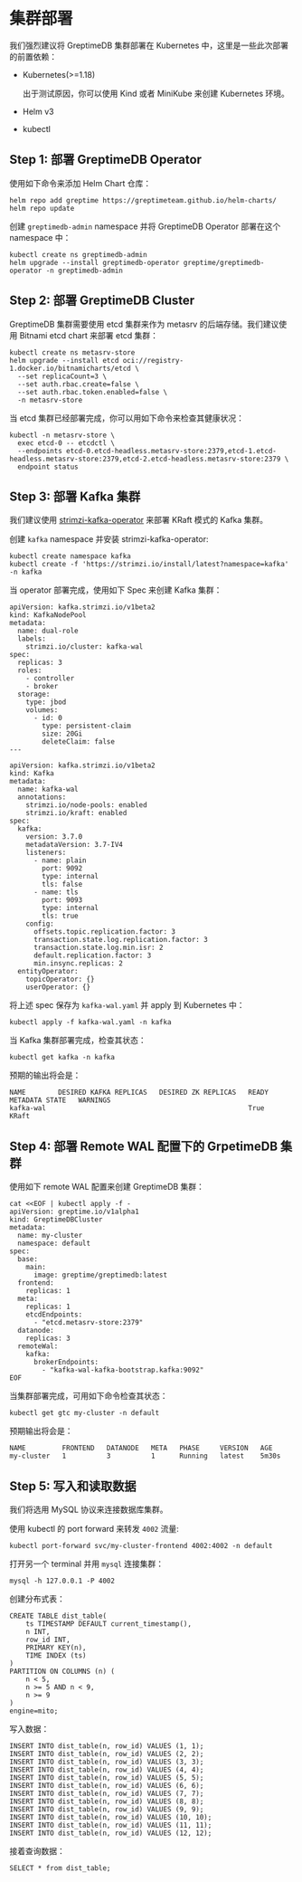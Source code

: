 # 集群部署

我们强烈建议将 GreptimeDB 集群部署在 Kubernetes 中，这里是一些此次部署的前置依赖：

- Kubernetes(>=1.18)

  出于测试原因，你可以使用 Kind 或者 MiniKube 来创建 Kubernetes 环境。

- Helm v3

- kubectl

## Step 1: 部署 GreptimeDB Operator

使用如下命令来添加 Helm Chart 仓库：

```
helm repo add greptime https://greptimeteam.github.io/helm-charts/
helm repo update
```

创建 `greptimedb-admin` namespace 并将 GreptimeDB Operator 部署在这个 namespace 中：

```
kubectl create ns greptimedb-admin
helm upgrade --install greptimedb-operator greptime/greptimedb-operator -n greptimedb-admin
```

## Step 2: 部署 GreptimeDB Cluster

GreptimeDB 集群需要使用 etcd 集群来作为 metasrv 的后端存储。我们建议使用 Bitnami etcd chart 来部署 etcd 集群：

``` 
kubectl create ns metasrv-store
helm upgrade --install etcd oci://registry-1.docker.io/bitnamicharts/etcd \
  --set replicaCount=3 \
  --set auth.rbac.create=false \
  --set auth.rbac.token.enabled=false \
  -n metasrv-store
```

当 etcd 集群已经部署完成，你可以用如下命令来检查其健康状况：

```
kubectl -n metasrv-store \
  exec etcd-0 -- etcdctl \
  --endpoints etcd-0.etcd-headless.metasrv-store:2379,etcd-1.etcd-headless.metasrv-store:2379,etcd-2.etcd-headless.metasrv-store:2379 \
  endpoint status
```

## Step 3: 部署 Kafka 集群

我们建议使用 [strimzi-kafka-operator](https://github.com/strimzi/strimzi-kafka-operator) 来部署 KRaft 模式的 Kafka 集群。

创建 `kafka` namespace 并安装 strimzi-kafka-operator:

```
kubectl create namespace kafka
kubectl create -f 'https://strimzi.io/install/latest?namespace=kafka' -n kafka
```

当 operator 部署完成，使用如下 Spec 来创建 Kafka 集群：

```
apiVersion: kafka.strimzi.io/v1beta2
kind: KafkaNodePool
metadata:
  name: dual-role
  labels:
    strimzi.io/cluster: kafka-wal
spec:
  replicas: 3
  roles:
    - controller
    - broker
  storage:
    type: jbod
    volumes:
      - id: 0
        type: persistent-claim
        size: 20Gi
        deleteClaim: false
---

apiVersion: kafka.strimzi.io/v1beta2
kind: Kafka
metadata:
  name: kafka-wal
  annotations:
    strimzi.io/node-pools: enabled
    strimzi.io/kraft: enabled
spec:
  kafka:
    version: 3.7.0
    metadataVersion: 3.7-IV4
    listeners:
      - name: plain
        port: 9092
        type: internal
        tls: false
      - name: tls
        port: 9093
        type: internal
        tls: true
    config:
      offsets.topic.replication.factor: 3
      transaction.state.log.replication.factor: 3
      transaction.state.log.min.isr: 2
      default.replication.factor: 3
      min.insync.replicas: 2
  entityOperator:
    topicOperator: {}
    userOperator: {}
```

将上述 spec 保存为 `kafka-wal.yaml` 并 apply 到 Kubernetes 中：

```
kubectl apply -f kafka-wal.yaml -n kafka
```

当 Kafka 集群部署完成，检查其状态：

```
kubectl get kafka -n kafka
```

预期的输出将会是：

```
NAME        DESIRED KAFKA REPLICAS   DESIRED ZK REPLICAS   READY   METADATA STATE   WARNINGS
kafka-wal                                                  True    KRaft
```

## Step 4: 部署 Remote WAL 配置下的 GrpetimeDB 集群

使用如下 remote WAL 配置来创建 GreptimeDB 集群：

```
cat <<EOF | kubectl apply -f -
apiVersion: greptime.io/v1alpha1
kind: GreptimeDBCluster
metadata:
  name: my-cluster
  namespace: default
spec:
  base:
    main:
      image: greptime/greptimedb:latest
  frontend:
    replicas: 1
  meta:
    replicas: 1
    etcdEndpoints:
      - "etcd.metasrv-store:2379"
  datanode:
    replicas: 3
  remoteWal:
    kafka:
      brokerEndpoints:
        - "kafka-wal-kafka-bootstrap.kafka:9092"
EOF
```

当集群部署完成，可用如下命令检查其状态：

```
kubectl get gtc my-cluster -n default
```

预期输出将会是：

```
NAME         FRONTEND   DATANODE   META   PHASE     VERSION   AGE
my-cluster   1          3          1      Running   latest    5m30s
```

##  Step 5: 写入和读取数据

我们将选用 MySQL 协议来连接数据库集群。

使用 kubectl 的 port forward 来转发 `4002` 流量:

```
kubectl port-forward svc/my-cluster-frontend 4002:4002 -n default
```

打开另一个 terminal 并用 `mysql` 连接集群：

```
mysql -h 127.0.0.1 -P 4002
```

创建分布式表：

```
CREATE TABLE dist_table(
    ts TIMESTAMP DEFAULT current_timestamp(),
    n INT,
    row_id INT,
    PRIMARY KEY(n),
    TIME INDEX (ts)
)
PARTITION ON COLUMNS (n) (
    n < 5,
    n >= 5 AND n < 9,
    n >= 9
)
engine=mito;
```

写入数据：

```
INSERT INTO dist_table(n, row_id) VALUES (1, 1);
INSERT INTO dist_table(n, row_id) VALUES (2, 2);
INSERT INTO dist_table(n, row_id) VALUES (3, 3);
INSERT INTO dist_table(n, row_id) VALUES (4, 4);
INSERT INTO dist_table(n, row_id) VALUES (5, 5);
INSERT INTO dist_table(n, row_id) VALUES (6, 6);
INSERT INTO dist_table(n, row_id) VALUES (7, 7);
INSERT INTO dist_table(n, row_id) VALUES (8, 8);
INSERT INTO dist_table(n, row_id) VALUES (9, 9);
INSERT INTO dist_table(n, row_id) VALUES (10, 10);
INSERT INTO dist_table(n, row_id) VALUES (11, 11);
INSERT INTO dist_table(n, row_id) VALUES (12, 12);
```

接着查询数据：

```
SELECT * from dist_table;
```
